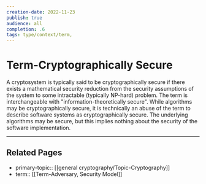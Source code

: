 ```yaml
---
creation-date: 2022-11-23
publish: true
audience: all
completion: .6
tags: type/context/term,
---
```

# Term-Cryptographically Secure
A cryptosystem is typically said to be cryptographically secure if there exists a mathematical security reduction from the security assumptions of the system to some intractable (typically NP-hard) problem. The term is interchangeable with "information-theoretically secure". While algorithms may be cryptographically secure, it is technically an abuse of the term to describe software systems as cryptographically secure. The underlying algorithms may be secure, but this implies nothing about the security of the software implementation.

---
## Related Pages
- primary-topic:: [[general cryptography/Topic-Cryptography]]
- term:: [[Term-Adversary, Security Model]]
